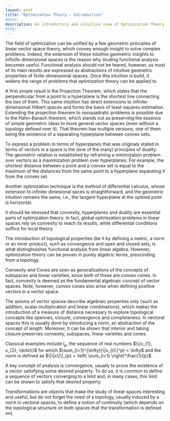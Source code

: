 ```yaml
---
layout: post
title: "Optimization Theory - Introduction"
#date: 
description: An introductory and intuitive view of Optimization Theory
#img:  
---
```


The field of optimization can be unified by a few geometric principles of linear vector space theory, which convey enough insight to solve complex problems. Indeed, the extension of these intuitive geometric insights to infinife-dimensional spaces is the reason why studing functional analysis becomes useful. Functional analysis should not be feared, however, as most of its main results are expressed as abstractions of intuitive geometric properties of finite-dimensional spaces. Once this intuition is build, it widens the range of problems that optimization theory can be applied to. 

A first simple result is the Projection Theorem, which states that the perpendicular from a point to a hyperplane is the shortest line connecting the two of them. This same intuition has direct extensions to infinite-dimensional Hilbert spaces and forms the basis of least-squares estimation. Extending the projection theorem to nonquadratic problems is possible due to the Hahn-Banach theorem, which stands out as preserving the essence of simple geometric ideas to more general vector spaces (even without a topology defined over it). That theorem has multiple versions, one of them being the existence of a separating hyperplane between convex sets.

To express a problem in terms of hyperplanes that was originaly stated in terms of vectors in a space is the (one of the many) principles of duality. The geometric relation is established by reframing a minimization problem over vectors as a maximization problem over hyperplanes. For example, the shortest distance between a point and a convex set is equal to the maximum of the distances from the same point to a hyperplane separating it from the convex set.

Another optimization technique is the method of differential calculus, whose extension to infinite-dimesional spces is straightforward, and the geometric intuition remains the same, i.e., the tangent hyperplane at the optimal point is horizontal.

It should be stressed that convexity, hyperplanes and duality are essential parts of optimization theory. In fact, global optimization problems in linear spaces rely on convexity to reach its results, while differential conditions suffice for local theory.

The introduction of topological properties (be it by defining a metric, a norm or an inner product), such as convergence and open and closed sets, is what distinghuishes functional analysis from linear algebra. However, optimization theory can be proven in purely algebric terms, prescinding from a topology.

Convexity and Cones are seen as generalizations of the concepts of subspaces and linear varieties, since both of these are convex cones. In fact, convexity is deemed as the fundamental algebraic concept of vector spaces. Note, however, convex cones also arise when defining positive vectors in a vector space.

The axioms of vector spaces describe algebraic properties only (such as addition, scalar multiplication and linear combinations), which makes the introduction of a measure of distance necessary to explore topological concepts like opennes, closure, convergence and completeness. In vectoral spaces this is usually done by introducing a norm, an abstraction of the concept of length. Moreover, it can be shown that interior and taking closure preserves convexity, subspaces, linear varieties and cones.

Classical examples include $l_{p}$, the sequence of real numbers $\\{x_{1}, x_{2}, \dots\\}$ for which $\sum_{i=1}^{\infty}{\|x_{i}\|^p} < \infty$ and the norm is defined as $\|\|x\|\|_{p} = \left( \sum_{i=1} \right)^\frac{1}{p}$.

A key concept of analysis is convergence, usually to prove the existence of a vector satisfying some desired property. To do so, it is common to define a sequence of vectors converging to a limit and, in many cases, this limit can be shown to satisfy that desired property.

Transformations are objects that make the study of linear spaces interesting and useful, but do not forget the need of a topology, usually induced by a norm in vectoral spaces, to define a notion of continuity (which depends on the topological structure on both spaces that the transformation is defined on).